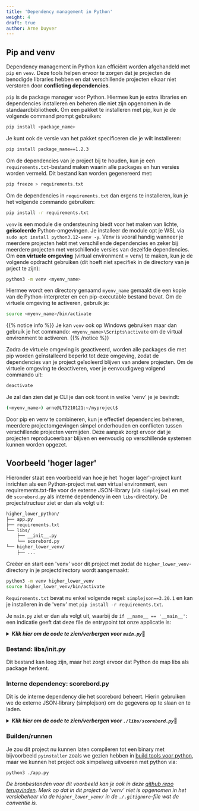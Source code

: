 ```yaml
---
title: 'Dependency management in Python'
weight: 4
draft: true
author: Arne Duyver
---
```


## Pip and venv
Dependency management in Python kan efficiënt worden afgehandeld met `pip` en `venv`. Deze tools helpen ervoor te zorgen dat je projecten de benodigde libraries hebben en dat verschillende projecten elkaar niet verstoren door **conflicting dependencies**. 

`pip` is de package manager voor Python. Hiermee kun je extra libraries en dependencies installeren en beheren die niet zijn opgenomen in de standaardbibliotheek. Om een pakket te installeren met pip, kun je de volgende command prompt gebruiken:
```bash
pip install <package_name>
```
Je kunt ook de versie van het pakket specificeren die je wilt installeren:
```bash
pip install package_name==1.2.3
```
Om de dependencies van je project bij te houden, kun je een `requirements.txt`-bestand maken waarin alle packages en hun versies worden vermeld. Dit bestand kan worden gegenereerd met:
```bash
pip freeze > requirements.txt
```
Om de dependencies in `requirements.txt` dan ergens te installeren, kun je het volgende commando gebruiken:
```bash
pip install -r requirements.txt
```

`venv` is een module die ondersteuning biedt voor het maken van lichte, **geïsoleerde** Python-omgevingen. Je installeer de module opt je WSL via `sudo apt install python3.12-venv -y`. Venv is vooral handig wanneer je meerdere projecten hebt met verschillende dependencies en zeker bij meerdere projecten met verschillende versies van dezelfde dependencies. Om **een virtuele omgeving** (virtual environment = venv) te maken, kun je de volgende opdracht gebruiken (dit hoeft niet specifiek in de directory van je prject te zijn):
```bash
python3 -m venv <myenv_name>
```
Hiermee wordt een directory genaamd `myenv_name` gemaakt die een kopie van de Python-interpreter en een pip-executable bestand bevat. Om de virtuele omgeving te activeren, gebruik je:
```bash
source <myenv_name>/bin/activate
```
{{% notice info %}}
Je kan `venv` ook op Windows gebruiken maar dan gebruik je het commando: `<myenv_name>\Scripts\activate` om de virtual environment te activeren.
{{% /notice %}}

Zodra de virtuele omgeving is geactiveerd, worden alle packages die met pip worden geïnstalleerd beperkt tot deze omgeving, zodat de dependencies van je project geïsoleerd blijven van andere projecten. Om de virtuele omgeving te deactiveren, voer je eenvoudigweg volgend commando uit:
```bash
deactivate
```
Je zal dan zien dat je CLI je dan ook toont in welke 'venv' je je bevindt: 
```bash
(<myenv_name>) arne@LT3210121:~/myproject$
```

Door pip en venv te combineren, kun je effectief dependencies beheren, meerdere projectomgevingen simpel onderhouden en conflicten tussen verschillende projecten vermijden. Deze aanpak zorgt ervoor dat je projecten reproduceerbaar blijven en eenvoudig op verschillende systemen kunnen worden opgezet.

## Voorbeeld 'hoger lager'
Hieronder staat een voorbeeld van hoe je het 'hoger lager'-project kunt inrichten als een Python-project met een virtual environment, een requirements.txt-file voor de externe JSON-library (via `simplejson`) en met de `scorebord.py` als interne dependency in een `libs`-directory. De projectstructuur ziet er dan als volgt uit:
```bash
higher_lower_python/
├── app.py
├── requirements.txt
└── libs/
    ├── __init__.py
    └── scorebord.py
└── higher_lower_venv/
    ├── ...
```
Creëer en start een 'venv' voor dit project met zodat de `higher_lower_venv`-directory in je projectdirectory wordt aangemaakt:
```bash
python3 -m venv higher_lower_venv
source higher_lower_venv/bin/activate
```
`Requirements.txt` bevat nu enkel volgende regel: `simplejson==3.20.1` en kan je installeren in de 'venv' met `pip install -r requirements.txt`.

Je `main.py` ziet er dan als volgt uit, waarbij de `if __name__ == '__main__':` een indicatie geeft dat deze file de entrypoint tot onze applicatie is:
<details closed>
<summary><i><b>Klik hier om de code te zien/verbergen voor <code>main.py</code></b></i>🔽</summary>
<p>

```python
import random
from libs.scorebord import Scoreboard

def main():
    # Laad het scorebord vanuit het JSON-bestand (als het bestaat)
    sb = Scoreboard.load_from_json('highscores.json')
    
    print("Welcome to the Higher or Lower game!")
    print("This is the current leaderboard:\n", sb, "\n")
    print("Guess if the next number will be higher or lower.")
    
    current_number = random.randint(1, 100)
    score = 0
    playing = True

    while playing:
        print("Current number:", current_number)
        guess = input("Will the next number be higher or lower? (h/l): ").lower().strip()
        next_number = random.randint(1, 100)
        if (guess == 'h' and next_number > current_number) or (guess == 'l' and next_number < current_number):
            print("Correct! The next number was:", next_number)
            score += 1
        else:
            print("Wrong! The next number was:", next_number)
            playing = False
        current_number = next_number

    print("Game over! Your final score:", score)
    name = input("What is your name? ")
    sb.add(name, score)
    print("This is the new leaderboard:\n", sb, "\n")
    Scoreboard.save_to_json('highscores.json', sb)

if __name__ == '__main__':
    main()
```

</p>
</details>

### Bestand: libs/init.py
Dit bestand kan leeg zijn, maar het zorgt ervoor dat Python de map libs als package herkent.


### Interne dependency: scorebord.py
Dit is de interne dependency die het scorebord beheert. Hierin gebruiken we de externe JSON-library (simplejson) om de gegevens op te slaan en te laden.
<details closed>
<summary><i><b>Klik hier om de code te zien/verbergen voor <code>./libs/scorebord.py</code></b></i>🔽</summary>
<p>

```python
import simplejson as json

class Scoreboard:
    def __init__(self):
        self.scores = []

    def add(self, name, score):
        self.scores.append({'name': name, 'score': score})

    def total_score(self, name):
        return sum(player['score'] for player in self.scores if player['name'] == name)

    def get_winner(self):
        if not self.scores:
            return "No players yet"
        return max(self.scores, key=lambda player: player['score'])['name']

    def __str__(self):
        # Sorteer de scores aflopend en formatteer de output
        sorted_scores = sorted(self.scores, key=lambda player: player['score'], reverse=True)
        return "\n".join(f"{player['name']}: {player['score']}" for player in sorted_scores)

    @staticmethod
    def save_to_json(filename, scoreboard):
        with open(filename, 'w') as f:
            json.dump(scoreboard.scores, f, indent=4)

    @staticmethod
    def load_from_json(filename):
        sb = Scoreboard()
        try:
            with open(filename, 'r') as f:
                scores = json.load(f)
                if scores is not None:
                    sb.scores = scores
        except (FileNotFoundError, json.JSONDecodeError):
            # Bestand bestaat niet of is ongeldig, geef een nieuw scorebord terug.
            pass
        return sb
```

</p>
</details>

### Builden/runnen
Je zou dit project nu kunnen laten compileren tot een binary met bijvoorbeeld `pyinstaller` zoals we gezien hebben in [build tools voor python](/3-build-systems-makefiles/build-systems-python.md), maar we kunnen het project ook simpelweg uitvoeren met python via:
```bash
python3 ./app.py
```

_De bronbestanden voor dit voorbeeld kan je ook in deze [github repo terugvinden](). Merk op dat in dit project de 'venv' niet is opgenomen in het versiebeheer via de `higher_lower_venv/` in de `./.gitignore`-file wat de conventie is._